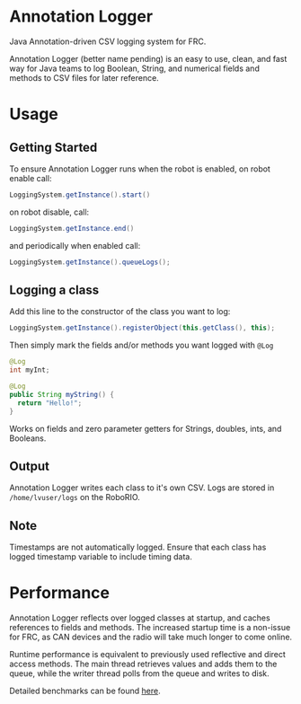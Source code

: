 
# Annotation Logger
Java Annotation-driven CSV logging system for FRC.

Annotation Logger (better name pending) is an easy to use, clean, and fast way for Java teams to log Boolean, String, and numerical fields and methods to CSV files for later reference.

# Usage
## Getting Started
To ensure Annotation Logger runs when the robot is enabled, on robot enable call:
```java
LoggingSystem.getInstance().start()
``` 

on robot disable, call:

```java
LoggingSystem.getInstance.end()
```

and periodically when enabled call:
```java
LoggingSystem.getInstance().queueLogs();
```

## Logging a class
Add this line to the constructor of the class you want to log:
```java
LoggingSystem.getInstance().registerObject(this.getClass(), this);
```
Then simply mark the fields and/or methods you want logged with `@Log`
```java
@Log
int myInt;

@Log
public String myString() {
  return "Hello!";
}
 ```
 Works on fields and zero parameter getters for Strings, doubles, ints, and Booleans.
## Output
Annotation Logger writes each class to it's own CSV.  Logs are stored in `/home/lvuser/logs` on the RoboRIO.

## Note
Timestamps are not automatically logged.  Ensure that each class has logged timestamp variable to include timing data.

# Performance
Annotation Logger reflects over logged classes at startup, and caches references to fields and methods.  The increased startup time is a non-issue for FRC, as CAN devices and the radio will take much longer to come online.  

Runtime performance is equivalent to previously used reflective and direct access methods.  The main thread retrieves values and adds them to the queue, while the writer thread polls from the queue and writes to disk.

Detailed benchmarks can be found [here](/src/jmh/java/me/yizhang/annotationlogger/).

